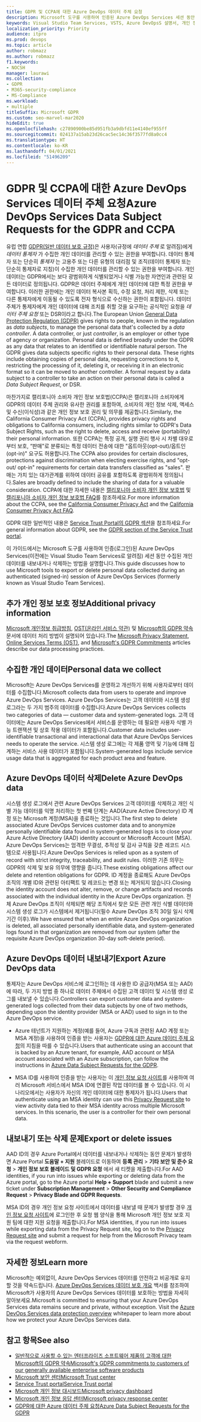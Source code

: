 ```yaml
---
title: GDPR 및 CCPA에 대한 Azure DevOps 데이터 주체 요청
description: Microsoft 도구를 사용하여 인증된 Azure DevOps Services 세션 동안 수집된 개인 데이터를 내보내거나 삭제하는 방법을 알아봅니다.
keywords: Visual Studio Team Services, VSTS, Azure DevOpsS 설명서, 개인 정보, GDPR, CCPA
localization_priority: Priority
audience: itpro
ms.prod: devops
ms.topic: article
author: robmazz
ms.author: robmazz
f1.keywords:
- NOCSH
manager: laurawi
ms.collection:
- GDPR
- M365-security-compliance
- MS-Compliance
ms.workload:
- multiple
titleSuffix: Microsoft GDPR
ms.custom: seo-marvel-mar2020
hideEdit: true
ms.openlocfilehash: c27890900be85d951fb3a9dbfd11e4140ef955ff
ms.sourcegitcommit: 024137a15ab23d26cac5ec14c36f3577fd8a0cc4
ms.translationtype: HT
ms.contentlocale: ko-KR
ms.lasthandoff: 04/01/2021
ms.locfileid: "51496209"
---
```

# <a name="azure-devops-services-data-subject-requests-for-the-gdpr-and-ccpa"></a><span data-ttu-id="e80a2-104">GDPR 및 CCPA에 대한 Azure DevOps Services 데이터 주체 요청</span><span class="sxs-lookup"><span data-stu-id="e80a2-104">Azure DevOps Services Data Subject Requests for the GDPR and CCPA</span></span>

<span data-ttu-id="e80a2-p101">유럽 연합 [GDPR(일반 데이터 보호 규정)](https://ec.europa.eu/justice/data-protection/reform/index_en.htm)은 사용자(규정에 *데이터 주체* 로 알려짐)에게 *데이터 통제자* 가 수집한 개인 데이터를 관리할 수 있는 권한을 부여합니다. 데이터 통제자 또는 단순히 *통제자* 는 고용주 또는 다른 유형의 대리점 및 조직(데이터 통제자 또는 단순히 통제자로 지칭)이 수집한 개인 데이터를 관리할 수 있는 권한을 부여합니다. 개인 데이터는 GDPR에서는 보다 광범위하게 식별되었거나 식별 가능한 자연인과 관련된 모든 데이터로 정의됩니다. GDPR은 데이터 주체에게 개인 데이터에 대한 특정 권한을 부여합니다. 이러한 권한에는 개인 데이터 복사본 획득, 수정 요청, 처리 제한, 삭제 또는 다른 통제자에게 이동될 수 있도록 전자 형식으로 수신하는 권한이 포함됩니다. 데이터 주체가 통제자에게 개인 데이터에 대해 조치를 취할 것을 요구하는 공식적인 요청을 *데이터 주체 요청* 또는 DSR이라고 합니다.</span><span class="sxs-lookup"><span data-stu-id="e80a2-p101">The European Union [General Data Protection Regulation (GDPR)](https://ec.europa.eu/justice/data-protection/reform/index_en.htm) gives rights to people, known in the regulation as *data subjects*, to manage the personal data that's collected by a *data controller*. A data controller, or just *controller*, is an employer or other type of agency or organization. Personal data is defined broadly under the GDPR as any data that relates to an identified or identifiable natural person. The GDPR gives data subjects specific rights to their personal data. These rights include obtaining copies of personal data, requesting corrections to it, restricting the processing of it, deleting it, or receiving it in an electronic format so it can be moved to another controller. A formal request by a data subject to a controller to take an action on their personal data is called a *Data Subject Request*, or DSR.</span></span>

<span data-ttu-id="e80a2-111">마찬가지로 캘리포니아 소비자 개인 정보 보호법(CCPA)은 캘리포니아 소비자에게 GDPR의 데이터 주체 권리와 유사한 권리를 포함하여, 소비자의 개인 정보 삭제, 액세스 및 수신(이식성)과 같은 개인 정보 보호 권리 및 의무를 제공합니다.</span><span class="sxs-lookup"><span data-stu-id="e80a2-111">Similarly, the California Consumer Privacy Act (CCPA), provides privacy rights and obligations to California consumers, including rights similar to GDPR's Data Subject Rights, such as the right to delete, access and receive (portability) their personal information.</span></span>  <span data-ttu-id="e80a2-112">또한 CCPA는 특정 공개, 실행 권리 행사 시 차별 대우로부터 보호, “판매"로 분류되는 특정 데이터 전송에 대한 "옵트아웃(opt-out)/옵트인(opt-in)" 요구도 허용합니다.</span><span class="sxs-lookup"><span data-stu-id="e80a2-112">The CCPA also provides for certain disclosures, protections against discrimination when electing exercise rights, and "opt-out/ opt-in" requirements for certain data transfers classified as "sales".</span></span> <span data-ttu-id="e80a2-113">판매는 가치 있는 대가관계를 위하여 데이터 공유를 포함하도록 광범위하게 정의됩니다.</span><span class="sxs-lookup"><span data-stu-id="e80a2-113">Sales are broadly defined to include the sharing of data for a valuable consideration.</span></span> <span data-ttu-id="e80a2-114">CCPA에 대한 자세한 내용은 [캘리포니아 소비자 개인 정보 보호법](offering-ccpa.md) 및 [캘리포니아 소비자 개인 정보 보호법 FAQ](ccpa-faq.md)를 참조하세요.</span><span class="sxs-lookup"><span data-stu-id="e80a2-114">For more information about the CCPA, see the [California Consumer Privacy Act](offering-ccpa.md) and the [California Consumer Privacy Act FAQ](ccpa-faq.md).</span></span>

<span data-ttu-id="e80a2-115">GDPR 대한 일반적인 내용은 [Service Trust Portal의 GDPR 섹션](https://servicetrust.microsoft.com/ViewPage/GDPRGetStarted)을 참조하세요.</span><span class="sxs-lookup"><span data-stu-id="e80a2-115">For general information about GDPR, see the [GDPR section of the Service Trust portal](https://servicetrust.microsoft.com/ViewPage/GDPRGetStarted).</span></span>

<span data-ttu-id="e80a2-116">이 가이드에서는 Microsoft 도구를 사용하여 인증(로그인)된 Azure DevOps Services(이전에는 Visual Studio Team Services로 알려짐) 세션 동안 수집된 개인 데이터를 내보내거나 삭제하는 방법을 설명합니다.</span><span class="sxs-lookup"><span data-stu-id="e80a2-116">This guide discusses how to use Microsoft tools to export or delete personal data collected during an authenticated (signed-in) session of Azure DevOps Services (formerly known as Visual Studio Team Services).</span></span>

## <a name="additional-privacy-information"></a><span data-ttu-id="e80a2-117">추가 개인 정보 보호 정보</span><span class="sxs-lookup"><span data-stu-id="e80a2-117">Additional privacy information</span></span>

<span data-ttu-id="e80a2-118">[Microsoft 개인정보 취급방침](https://privacy.microsoft.com/privacystatement), [OST(온라인 서비스 약관)](https://www.microsoft.com/licensing/product-licensing/products.aspx) 및 [Microsoft의 GDPR 약속](/legal/gdpr) 문서에 데이터 처리 방법이 설명되어 있습니다.</span><span class="sxs-lookup"><span data-stu-id="e80a2-118">The [Microsoft Privacy Statement](https://privacy.microsoft.com/privacystatement), [Online Services Terms (OST)](https://www.microsoft.com/licensing/product-licensing/products.aspx), and [Microsoft's GDPR Commitments](/legal/gdpr) articles describe our data processing practices.</span></span>

## <a name="personal-data-we-collect"></a><span data-ttu-id="e80a2-119">수집한 개인 데이터</span><span class="sxs-lookup"><span data-stu-id="e80a2-119">Personal data we collect</span></span>

<span data-ttu-id="e80a2-120">Microsoft는 Azure DevOps Services를 운영하고 개선하기 위해 사용자로부터 데이터를 수집합니다.</span><span class="sxs-lookup"><span data-stu-id="e80a2-120">Microsoft collects data from users to operate and improve Azure DevOps Services.</span></span> <span data-ttu-id="e80a2-121">Azure DevOps Services는 고객 데이터와 시스템 생성 로그라는 두 가지 범주의 데이터를 수집합니다.</span><span class="sxs-lookup"><span data-stu-id="e80a2-121">Azure DevOps Services collects two categories of data — customer data and system-generated logs.</span></span> <span data-ttu-id="e80a2-122">고객 데이터에는 Azure DevOps Services에서 서비스를 운영하는 데 필요한 사용자 식별 가능 트랜잭션 및 상호 작용 데이터가 포함됩니다.</span><span class="sxs-lookup"><span data-stu-id="e80a2-122">Customer data includes user-identifiable transactional and interactional data that Azure DevOps Services needs to operate the service.</span></span> <span data-ttu-id="e80a2-123">시스템 생성 로그에는 각 제품 영역 및 기능에 대해 집계하는 서비스 사용 데이터가 포함됩니다.</span><span class="sxs-lookup"><span data-stu-id="e80a2-123">System-generated logs include service usage data that is aggregated for each product area and feature.</span></span>

## <a name="delete-azure-devops-data"></a><span data-ttu-id="e80a2-124">Azure DevOps 데이터 삭제</span><span class="sxs-lookup"><span data-stu-id="e80a2-124">Delete Azure DevOps data</span></span>

<span data-ttu-id="e80a2-125">시스템 생성 로그에서 관련 Azure DevOps Services 고객 데이터를 삭제하고 개인 식별 가능 데이터를 익명 처리하는 첫 번째 단계는 AAD(Azure Active Directory) ID 계정 또는 Microsoft 계정(MSA)을 종료하는 것입니다.</span><span class="sxs-lookup"><span data-stu-id="e80a2-125">The first step to delete associated Azure DevOps Services customer data and to anonymize personally identifiable data found in system-generated logs is to close your Azure Active Directory (AAD) identity account or Microsoft Account (MSA).</span></span> <span data-ttu-id="e80a2-126">Azure DevOps Services는 엄격한 무결성, 추적성 및 감사 규칙을 갖춘 레코드 시스템으로 사용됩니다.</span><span class="sxs-lookup"><span data-stu-id="e80a2-126">Azure DevOps Services is relied upon as a system of record with strict integrity, traceability, and audit rules.</span></span> <span data-ttu-id="e80a2-127">이러한 기존 의무는 GDPR의 삭제 및 보유 의무에 영향을 줍니다.</span><span class="sxs-lookup"><span data-stu-id="e80a2-127">These existing obligations affect our delete and retention obligations for GDPR.</span></span> <span data-ttu-id="e80a2-128">ID 계정을 종료해도 Azure DevOps 조직의 개별 ID와 관련된 아티팩트 및 레코드는 변경 또는 제거되지 않습니다.</span><span class="sxs-lookup"><span data-stu-id="e80a2-128">Closing the identity account does not alter, remove, or change artifacts and records associated with the individual identity in the Azure DevOps organization.</span></span> <span data-ttu-id="e80a2-129">전체 Azure DevOps 조직이 삭제되면 해당 조직에서 찾은 모든 관련 개인 식별 데이터와 시스템 생성 로그가 시스템에서 제거됩니다(필수 Azure DevOps 조직 30일 일시 삭제 기간 이후).</span><span class="sxs-lookup"><span data-stu-id="e80a2-129">We have ensured that when an entire Azure DevOps organization is deleted, all associated personally identifiable data, and system-generated logs found in that organization are removed from our system (after the requisite Azure DevOps organization 30-day soft-delete period).</span></span>

## <a name="export-azure-devops-data"></a><span data-ttu-id="e80a2-130">Azure DevOps 데이터 내보내기</span><span class="sxs-lookup"><span data-stu-id="e80a2-130">Export Azure DevOps data</span></span>

<span data-ttu-id="e80a2-131">통제자는 Azure DevOps 서비스에 로그인하는 데 사용한 ID 공급자(MSA 또는 AAD)에 따라, 두 가지 방법 중 하나로 데이터 주체에서 수집된 고객 데이터 및 시스템 생성 로그를 내보낼 수 있습니다.</span><span class="sxs-lookup"><span data-stu-id="e80a2-131">Controllers can export customer data and system-generated logs collected from their data subjects by one of two methods, depending upon the identity provider (MSA or AAD) used to sign in to the Azure DevOps service.</span></span>

- <span data-ttu-id="e80a2-132">Azure 테넌트가 지원하는 계정(예를 들어, Azure 구독과 관련된 AAD 계정 또는 MSA 계정)을 사용하여 인증을 받는 사용자는 [GDPR에 대한 Azure 데이터 주체 요청](gdpr-dsr-azure.md)의 지침을 따를 수 있습니다.</span><span class="sxs-lookup"><span data-stu-id="e80a2-132">Users that authenticate using an account that is backed by an Azure tenant, for example, AAD account or MSA account associated with an Azure subscription, can follow the instructions in [Azure Data Subject Requests for the GDPR](gdpr-dsr-azure.md).</span></span>

- <span data-ttu-id="e80a2-p105">MSA ID를 사용하여 인증을 받는 사용자는 이 [개인 정보 요청 사이트](https://www.microsoft.com/concern/privacyrequest-msa)를 사용하여 여러 Microsoft 서비스에서 MSA ID에 연결된 작업 데이터를 볼 수 있습니다. 이 시나리오에서는 사용자가 자신의 개인 데이터에 대한 통제자가 됩니다.</span><span class="sxs-lookup"><span data-stu-id="e80a2-p105">Users that authenticate using an MSA identity can use this [Privacy Request site](https://www.microsoft.com/concern/privacyrequest-msa) to view activity data tied to their MSA identity across multiple Microsoft services. In this scenario, the user is a controller for their own personal data.</span></span>

## <a name="export-or-delete-issues"></a><span data-ttu-id="e80a2-135">내보내기 또는 삭제 문제</span><span class="sxs-lookup"><span data-stu-id="e80a2-135">Export or delete issues</span></span>

<span data-ttu-id="e80a2-136">AAD ID의 경우 Azure Portal에서 데이터를 내보내거나 삭제하는 동안 문제가 발생하면 Azure Portal **도움말 + 지원** 블레이드로 이동하여 **등록 관리** > **기타 보안 및 준수 요청** > **개인 정보 보호 블레이드 및 GDPR 요청** 에서 새 티켓을 제출합니다.</span><span class="sxs-lookup"><span data-stu-id="e80a2-136">For AAD identities, if you run into issues while exporting or deleting data from the Azure portal, go to the Azure portal **Help + Support** blade and submit a new ticket under **Subscription Management** > **Other Security and Compliance Request** > **Privacy Blade and GDPR Requests**.</span></span>

<span data-ttu-id="e80a2-137">MSA ID의 경우 개인 정보 요청 사이트에서 데이터를 내보낼 때 문제가 발생할 경우 [개인 정보 요청 사이트](https://www.microsoft.com/concern/privacyrequest-msa)에 로그인한 후 요청 웹 양식을 통해 Microsoft 개인 정보 보호 지원 팀에 대한 지원 요청을 제출합니다.</span><span class="sxs-lookup"><span data-stu-id="e80a2-137">For MSA identities, if you run into issues while exporting data from the Privacy Request site, log on to the [Privacy Request site](https://www.microsoft.com/concern/privacyrequest-msa) and submit a request for help from the Microsoft Privacy team via the request webform.</span></span>

## <a name="learn-more"></a><span data-ttu-id="e80a2-138">자세한 정보</span><span class="sxs-lookup"><span data-stu-id="e80a2-138">Learn more</span></span>

<span data-ttu-id="e80a2-p106">Microsoft는 예외없이, Azure DevOps Services 데이터를 안전하고 비공개로 유지할 것을 약속드립니다. [Azure DevOps Services 데이터 보호 개요](/vsts/articles/team-services-security-whitepaper) 백서를 참조하여 Microsoft가 사용자의 Azure DevOps Services 데이터를 보호하는 방법을 자세히 알아보세요.</span><span class="sxs-lookup"><span data-stu-id="e80a2-p106">Microsoft is committed to ensuring that your Azure DevOps Services data remains secure and private, without exception. Visit the [Azure DevOps Services data protection overview](/vsts/articles/team-services-security-whitepaper) whitepaper to learn more about how we protect your Azure DevOps Services data.</span></span>

## <a name="see-also"></a><span data-ttu-id="e80a2-141">참고 항목</span><span class="sxs-lookup"><span data-stu-id="e80a2-141">See also</span></span>

- [<span data-ttu-id="e80a2-142">일반적으로 사용할 수 있는 엔터프라이즈 소프트웨어 제품의 고객에 대한 Microsoft의 GDPR 약속</span><span class="sxs-lookup"><span data-stu-id="e80a2-142">Microsoft's GDPR commitments to customers of our generally available enterprise software products</span></span>](/legal/gdpr)
- [<span data-ttu-id="e80a2-143">Microsoft 보안 센터</span><span class="sxs-lookup"><span data-stu-id="e80a2-143">Microsoft Trust center</span></span>](https://www.microsoft.com/trust-center/privacy/gdpr-overview)
- [<span data-ttu-id="e80a2-144">Service Trust portal</span><span class="sxs-lookup"><span data-stu-id="e80a2-144">Service Trust portal</span></span>](https://servicetrust.microsoft.com/ViewPage/GDPRGetStarted)
- [<span data-ttu-id="e80a2-145">Microsoft 개인 정보 대시보드</span><span class="sxs-lookup"><span data-stu-id="e80a2-145">Microsoft privacy dashboard</span></span>](https://account.microsoft.com/privacy)
- [<span data-ttu-id="e80a2-146">Microsoft 개인 정보 응답 센터</span><span class="sxs-lookup"><span data-stu-id="e80a2-146">Microsoft privacy response center</span></span>](https://aka.ms/userprivacysite)
- [<span data-ttu-id="e80a2-147">GDPR에 대한 Azure 데이터 주체 요청</span><span class="sxs-lookup"><span data-stu-id="e80a2-147">Azure Data Subject Requests for the GDPR</span></span>](gdpr-dsr-azure.md)
